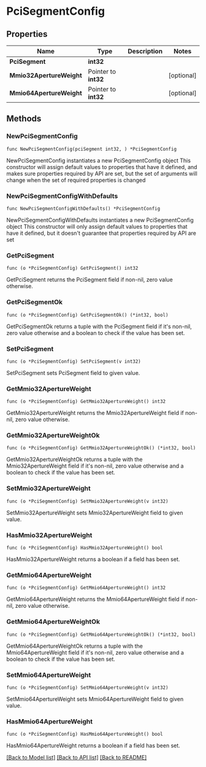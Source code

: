 # PciSegmentConfig

## Properties

Name | Type | Description | Notes
------------ | ------------- | ------------- | -------------
**PciSegment** | **int32** |  | 
**Mmio32ApertureWeight** | Pointer to **int32** |  | [optional] 
**Mmio64ApertureWeight** | Pointer to **int32** |  | [optional] 

## Methods

### NewPciSegmentConfig

`func NewPciSegmentConfig(pciSegment int32, ) *PciSegmentConfig`

NewPciSegmentConfig instantiates a new PciSegmentConfig object
This constructor will assign default values to properties that have it defined,
and makes sure properties required by API are set, but the set of arguments
will change when the set of required properties is changed

### NewPciSegmentConfigWithDefaults

`func NewPciSegmentConfigWithDefaults() *PciSegmentConfig`

NewPciSegmentConfigWithDefaults instantiates a new PciSegmentConfig object
This constructor will only assign default values to properties that have it defined,
but it doesn't guarantee that properties required by API are set

### GetPciSegment

`func (o *PciSegmentConfig) GetPciSegment() int32`

GetPciSegment returns the PciSegment field if non-nil, zero value otherwise.

### GetPciSegmentOk

`func (o *PciSegmentConfig) GetPciSegmentOk() (*int32, bool)`

GetPciSegmentOk returns a tuple with the PciSegment field if it's non-nil, zero value otherwise
and a boolean to check if the value has been set.

### SetPciSegment

`func (o *PciSegmentConfig) SetPciSegment(v int32)`

SetPciSegment sets PciSegment field to given value.


### GetMmio32ApertureWeight

`func (o *PciSegmentConfig) GetMmio32ApertureWeight() int32`

GetMmio32ApertureWeight returns the Mmio32ApertureWeight field if non-nil, zero value otherwise.

### GetMmio32ApertureWeightOk

`func (o *PciSegmentConfig) GetMmio32ApertureWeightOk() (*int32, bool)`

GetMmio32ApertureWeightOk returns a tuple with the Mmio32ApertureWeight field if it's non-nil, zero value otherwise
and a boolean to check if the value has been set.

### SetMmio32ApertureWeight

`func (o *PciSegmentConfig) SetMmio32ApertureWeight(v int32)`

SetMmio32ApertureWeight sets Mmio32ApertureWeight field to given value.

### HasMmio32ApertureWeight

`func (o *PciSegmentConfig) HasMmio32ApertureWeight() bool`

HasMmio32ApertureWeight returns a boolean if a field has been set.

### GetMmio64ApertureWeight

`func (o *PciSegmentConfig) GetMmio64ApertureWeight() int32`

GetMmio64ApertureWeight returns the Mmio64ApertureWeight field if non-nil, zero value otherwise.

### GetMmio64ApertureWeightOk

`func (o *PciSegmentConfig) GetMmio64ApertureWeightOk() (*int32, bool)`

GetMmio64ApertureWeightOk returns a tuple with the Mmio64ApertureWeight field if it's non-nil, zero value otherwise
and a boolean to check if the value has been set.

### SetMmio64ApertureWeight

`func (o *PciSegmentConfig) SetMmio64ApertureWeight(v int32)`

SetMmio64ApertureWeight sets Mmio64ApertureWeight field to given value.

### HasMmio64ApertureWeight

`func (o *PciSegmentConfig) HasMmio64ApertureWeight() bool`

HasMmio64ApertureWeight returns a boolean if a field has been set.


[[Back to Model list]](../README.md#documentation-for-models) [[Back to API list]](../README.md#documentation-for-api-endpoints) [[Back to README]](../README.md)


